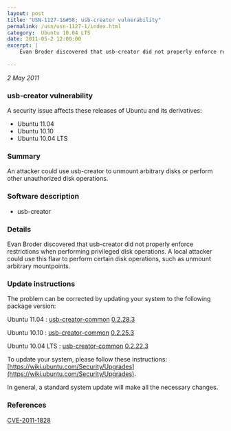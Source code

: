 ```yaml
---
layout: post
title: "USN-1127-1&#58; usb-creator vulnerability"
permalink: /usn/usn-1127-1/index.html
category:  Ubuntu 10.04 LTS
date: 2011-05-2 12:00:00
excerpt: |
    Evan Broder discovered that usb-creator did not properly enforce restrictions when performing privileged disk operations. A local attacker could use this flaw to perform certain disk operations, such as unmount arbitrary mountpoints. 
    
--- 
```

 
 

*2 May 2011*

### usb-creator vulnerability

A security issue affects these releases of Ubuntu and its derivatives:

* Ubuntu 11.04
* Ubuntu 10.10
* Ubuntu 10.04 LTS

### Summary

An attacker could use usb-creator to unmount arbitrary disks or perform other unauthorized disk operations.

### Software description

* usb-creator 

### Details

Evan Broder discovered that usb-creator did not properly enforce restrictions when performing privileged disk operations. A local attacker could use this flaw to perform certain disk operations, such as unmount arbitrary mountpoints. 

### Update instructions

The problem can be corrected by updating your system to the following package version:

Ubuntu 11.04
 : [usb-creator-common](https://launchpad.net/ubuntu/+source/usb-creator) <span> [0.2.28.3](https://launchpad.net/ubuntu/+source/usb-creator/0.2.28.3) </span> 

Ubuntu 10.10
 : [usb-creator-common](https://launchpad.net/ubuntu/+source/usb-creator) <span> [0.2.25.3](https://launchpad.net/ubuntu/+source/usb-creator/0.2.25.3) </span> 

Ubuntu 10.04 LTS
 : [usb-creator-common](https://launchpad.net/ubuntu/+source/usb-creator) <span> [0.2.22.3](https://launchpad.net/ubuntu/+source/usb-creator/0.2.22.3) </span> 

To update your system, please follow these instructions: [https://wiki.ubuntu.com/Security/Upgrades](https://wiki.ubuntu.com/Security/Upgrades).

In general, a standard system update will make all the necessary changes. 

### References

 
 [CVE-2011-1828](http://people.ubuntu.com/~ubuntu-security/cve/CVE-2011-1828)
 

